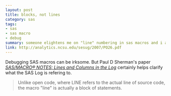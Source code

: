 ```yaml
---
layout: post
title: blocks, not lines
category: sas
tags:
- sas
- sas macro
- debug
summary: someone elightens me on "line" numbering in sas macros and i am grateful.
link: http://analytics.ncsu.edu/sesug/2007/PO26.pdf
---
```


Debugging SAS macros can be irksome. But Paul D Sherman's paper [*SAS/MACRO® NOTES: Lines and Columns in the Log*](http://analytics.ncsu.edu/sesug/2007/PO26.pdf) certainly helps clarify what the SAS Log is refering to.

> Unlike open code, where LINE refers to the actual line of source code, the macro "line" is actually a block of statements.
